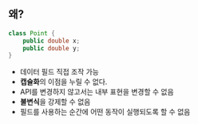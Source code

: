 ## 왜?

```java
class Point {
    public double x;
    public double y;
}
```

- 데이터 필드 직접 조작 가능
- **캡슐화**의 이점을 누릴 수 없다.
- API를 변경하지 않고서는 내부 표현을 변경할 수 없음
- **불변식**을 강제할 수 없음
- 필드를 사용하는 순간에 어떤 동작이 실행되도록 할 수 없음

